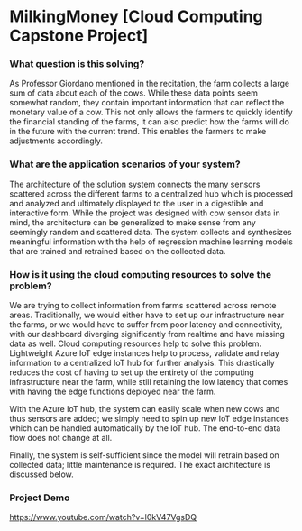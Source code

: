 # MilkingMoney [Cloud Computing Capstone Project]

### What question is this solving? 
As Professor Giordano mentioned in the recitation, the farm collects a large sum of data about each of the cows. While these data points seem somewhat random, they contain important information that can reflect the monetary value of a cow. This not only allows the farmers to quickly identify the financial standing of the farms, it can also predict how the farms will do in the future with the current trend. This enables the farmers to make adjustments accordingly. 

### What are the application scenarios of your system?
The architecture of the solution system connects the many sensors scattered across the different farms to a centralized hub which is processed and analyzed and ultimately displayed to the user in a digestible and interactive form. While the project was designed with cow sensor data in mind, the architecture can be generalized to make sense from any seemingly random and scattered data. The system collects and synthesizes meaningful information with the help of regression machine learning models that are trained and retrained based on the collected data.

### How is it using the cloud computing resources to solve the problem?
We are trying to collect information from farms scattered across remote areas. Traditionally, we would either have to set up our infrastructure near the farms, or we would have to suffer from poor latency and connectivity, with our dashboard diverging significantly from realtime and have missing data as well. Cloud computing resources help to solve this problem. Lightweight Azure IoT edge instances help to process, validate and relay information to a centralized IoT hub for further analysis. This drastically reduces the cost of having to set up the entirety of the computing infrastructure near the farm, while still retaining the low latency that comes with having the edge functions deployed near the farm. 

With the Azure IoT hub, the system can easily scale when new cows and thus sensors are added; we simply need to spin up new IoT edge instances which can be handled automatically by the IoT hub. The end-to-end data flow does not change at all.

Finally, the system is self-sufficient since the model will retrain based on collected data; little maintenance is required. The exact architecture is discussed below.

### Project Demo
https://www.youtube.com/watch?v=l0kV47VgsDQ
